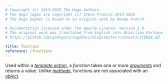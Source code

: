 ```yaml
---
# Copyright (c) 2013–2025 The Hugo Authors.
# The Hugo logos are copyright (c) Steve Francia 2013–2025.
# The Hugo Gopher is based on an original work by Renée French.

# Documentation licensed under the Apache License, Version 2.0.
# The original work was translated from English into Brazilian Portuguese.
# https://github.com/gohugoio/hugoDocs/blob/master/content/LICENSE.md

title: function
reference: /functions
---
```


Used within a [_template action_](g), a _function_ takes one or more [_arguments_](g) and returns a value. Unlike [_methods_](g), functions are not associated with an [_object_](g).
